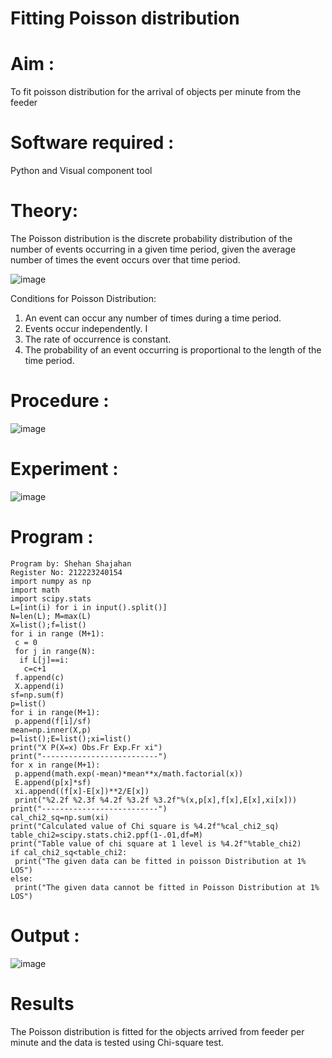 # Fitting Poisson  distribution
# Aim : 

To fit poisson distribution for the arrival of objects per minute from the feeder

# Software required :  

Python and Visual component tool

# Theory:

The Poisson distribution is the discrete probability distribution of the number of events occurring in a given time period, given the average number of times the event occurs over that time period.

![image](https://user-images.githubusercontent.com/104613195/166248326-fd042076-8b0b-40c4-8b11-1d8e8fcb74db.png)

 Conditions for Poisson Distribution:

1. An event can occur any number of times during a time period.
2. Events occur independently. I
3. The rate of occurrence is constant.
4. The probability of an event occurring is proportional to the length of the time period. 
 
# Procedure :

![image](https://user-images.githubusercontent.com/104613195/166251988-d0c53205-6080-4f7b-ae4c-398178586637.png)

# Experiment :

![image](https://user-images.githubusercontent.com/103921593/230282876-f4a5afbf-cac1-4648-a1b0-c78840638a8e.png)

# Program :

    Program by: Shehan Shajahan
    Register No: 212223240154
    import numpy as np
    import math
    import scipy.stats
    L=[int(i) for i in input().split()]
    N=len(L); M=max(L)
    X=list();f=list()
    for i in range (M+1):
     c = 0
     for j in range(N):
      if L[j]==i:
       c=c+1
     f.append(c)
     X.append(i)
    sf=np.sum(f)
    p=list()
    for i in range(M+1):
     p.append(f[i]/sf)
    mean=np.inner(X,p)
    p=list();E=list();xi=list()
    print("X P(X=x) Obs.Fr Exp.Fr xi")
    print("--------------------------")
    for x in range(M+1):
     p.append(math.exp(-mean)*mean**x/math.factorial(x))
     E.append(p[x]*sf)
     xi.append((f[x]-E[x])**2/E[x])
     print("%2.2f %2.3f %4.2f %3.2f %3.2f"%(x,p[x],f[x],E[x],xi[x]))
    print("--------------------------")
    cal_chi2_sq=np.sum(xi)
    print("Calculated value of Chi square is %4.2f"%cal_chi2_sq)
    table_chi2=scipy.stats.chi2.ppf(1-.01,df=M)
    print("Table value of chi square at 1 level is %4.2f"%table_chi2)
    if cal_chi2_sq<table_chi2:
     print("The given data can be fitted in poisson Distribution at 1% LOS")
    else:
     print("The given data cannot be fitted in Poisson Distribution at 1% LOS")


 

# Output : 

![image](https://github.com/Gkiran2008/Poisson_distribution/assets/163396565/27ad1e3b-07e3-40f4-842d-b46944abbbe1)




# Results

The Poisson distribution is fitted for the objects arrived from feeder per minute and the data is tested using Chi-square test. 
 
